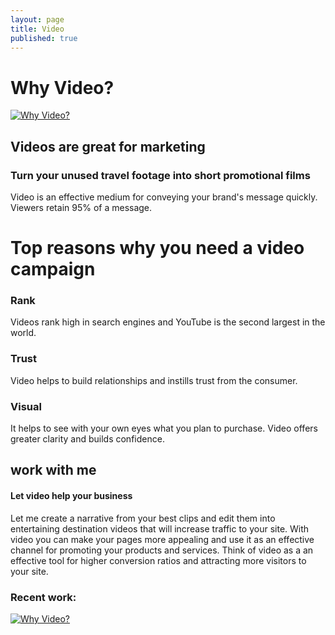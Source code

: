 ```yaml
---
layout: page
title: Video
published: true
---
```


# Why Video?
[![Why Video?](http://img.youtube.com/vi/VgIPMffAnoo/0.jpg)](http://www.youtube.com/watch?v=VgIPMffAnoo)

## Videos are great for marketing

### Turn your unused travel footage into short promotional films
Video is an effective medium for conveying your brand's message quickly. Viewers retain 95% of a message.

# Top reasons why you need a video campaign

### Rank
Videos rank high in search engines and YouTube is the second largest in the world.

### Trust
Video helps to build relationships and instills trust from the consumer.

### Visual
It helps to see with your own eyes what you plan to purchase. Video offers greater clarity and builds confidence.


## work with me

#### Let video help your business
Let me create a narrative from your best clips and edit them into entertaining destination videos that will increase traffic to your site. With video you can make your pages more appealing and use it as an effective channel for promoting your products and services. Think of video as a an effective tool for higher conversion ratios and attracting more visitors to your site.

### Recent work:
[![Why Video?](http://img.youtube.com/vi/PJ27u4tHZk4/0.jpg)](http://www.youtube.com/watch?v=PJ27u4tHZk4)
